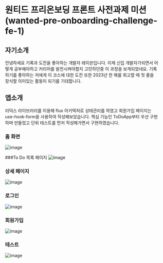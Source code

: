 # 원티드 프리온보딩 프론트 사전과제 미션(wanted-pre-onboarding-challenge-fe-1)

## 자기소개
 안녕하세요 기록과 도전을 좋아하는 개발자 레이븐입니다.
 이제 신입 개발자가되면서 어떻게 공부해야하고 커리어를 발전시켜야할지 고민하던중 이 과정을 보게되었네요.
 기록하기를 좋아하는 저에게 이 코스에 대한 도전 또한 2023년 한 해를 회고할 때 첫 줄을 장식할 의미있는 활동이 되기를 기대합니다.
 
## 앱소개
리덕스 라이브러리를 이용해 flux 아키텍처로 상태관리를 하였고 회원가입 페이지는 use-hook-form을 사용하여 작성해보았습니다.
핵심 기능인 ToDoApp부터 우선 구현하며 만들었고 단위 테스트를 먼저 작성해가면서 구현하였습니다.

### 홈 화면
![image](https://user-images.githubusercontent.com/101691259/210916466-018a52e7-6da6-4637-b9a7-774ca1ec06d9.png)

###To Do 목록 페이지
![image](https://user-images.githubusercontent.com/101691259/210916585-867d5358-9996-4dc3-b1ea-a2935620b1ed.png)

### 상세 페이지
![image](https://user-images.githubusercontent.com/101691259/210916662-b5603fd0-b8a5-4b22-b3a2-f249d0eace7a.png)

### 로그인
![image](https://user-images.githubusercontent.com/101691259/210916737-291f4e0c-9b00-40ed-ab0c-1902b9eba433.png)

### 회원가입
![image](https://user-images.githubusercontent.com/101691259/210916762-12ab61f8-0c5e-4f39-8f5d-b31b81622a00.png)

### 테스트
![image](https://user-images.githubusercontent.com/101691259/210917113-0febe20f-50cc-472a-b411-c7d37752e816.png)
